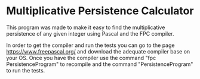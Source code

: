 # Multiplicative Persistence Calculator

This program was made to make it easy to find the multiplicative persistence of any given integer
using Pascal and the FPC compiler.

In order to get the compiler and run the tests you can go to the page https://www.freepascal.org/ and 
download the adequate compiler base on your OS. Once you have the compiler use the command "fpc PersistenceProgram"
to recompile and the command "PersistenceProgram" to run the tests.

